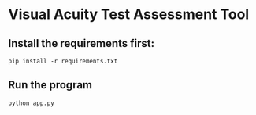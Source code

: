 # Visual Acuity Test Assessment Tool

## Install the requirements first:
`pip install -r requirements.txt`

## Run the program
`python app.py`
